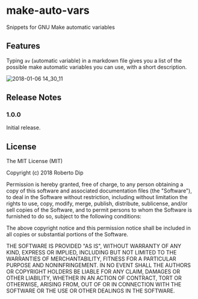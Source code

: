 # make-auto-vars

Snippets for GNU Make automatic variables

## Features

Typing `av` (`a`utomatic `v`ariable) in a markdown file gives you a list of the possible make automatic variables you can use, with a short description.

![2018-01-06 14_30_11](https://user-images.githubusercontent.com/4419992/34642219-3110acb0-f2ee-11e7-8408-f3929dcb85b3.gif)

## Release Notes

### 1.0.0

Initial release.

## License

The MIT License (MIT)

Copyright (c) 2018 Roberto Dip

Permission is hereby granted, free of charge, to any person obtaining a copy of this software and associated documentation files (the "Software"), to deal in the Software without restriction, including without limitation the rights to use, copy, modify, merge, publish, distribute, sublicense, and/or sell copies of the Software, and to permit persons to whom the Software is furnished to do so, subject to the following conditions:

The above copyright notice and this permission notice shall be included in all copies or substantial portions of the Software.

THE SOFTWARE IS PROVIDED "AS IS", WITHOUT WARRANTY OF ANY KIND, EXPRESS OR IMPLIED, INCLUDING BUT NOT LIMITED TO THE WARRANTIES OF MERCHANTABILITY, FITNESS FOR A PARTICULAR PURPOSE AND NONINFRINGEMENT. IN NO EVENT SHALL THE AUTHORS OR COPYRIGHT HOLDERS BE LIABLE FOR ANY CLAIM, DAMAGES OR OTHER LIABILITY, WHETHER IN AN ACTION OF CONTRACT, TORT OR OTHERWISE, ARISING FROM, OUT OF OR IN CONNECTION WITH THE SOFTWARE OR THE USE OR OTHER DEALINGS IN THE SOFTWARE.

